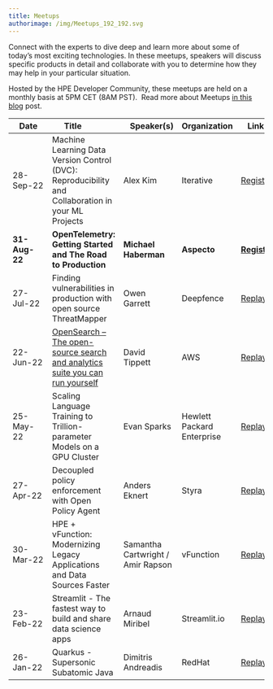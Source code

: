 ```yaml
---
title: Meetups
authorimage: /img/Meetups_192_192.svg
---
```

Connect with the experts to dive deep and learn more about some of today’s most exciting technologies. In these meetups, speakers will discuss specific products in detail and collaborate with you to determine how they may help in your particular situation.

Hosted by the HPE Developer Community, these meetups are held on a monthly basis at 5PM CET (8AM PST).  Read more about Meetups [in this blog](https://developer.hpe.com/blog/new-for-2022-hpe-dev-meetups/) post.

| &nbsp;&nbsp;&nbsp;Date&nbsp;&nbsp;&nbsp;| Title &nbsp;&nbsp;&nbsp;&nbsp;&nbsp;&nbsp;&nbsp;&nbsp;&nbsp;                                                                                                                             | &nbsp;&nbsp;&nbsp;Speaker(s)      | Organization               | &nbsp;&nbsp;&nbsp;Link&nbsp;&nbsp;&nbsp;&nbsp;&nbsp;                                                        |
| ---------------------------------------------------------------------------- | ---------------------------------------------------------------------------------------------------------------------------------------------------- | --------------------------------- | -------------------------- | ----------------------------------------------------------------------------------------------------------- |
| 28-Sep-22                                                                    | Machine Learning Data Version Control (DVC): Reproducibility and Collaboration in your ML Projects                                                   | Alex Kim                          | Iterative                  | [Register](https://hpe.zoom.us/webinar/register/7016594481151/WN_g7YY8XsKRaOPTi3EQ1VGpQ)                    |
| **31-Aug-22**                                                                | **OpenTelemetry: Getting Started and The Road to Production**                                                                                        | **Michael Haberman**              | **Aspecto**                | **[Register](https://hpe.zoom.us/webinar/register/4916593477992/WN_2uTgz-uCStqF6BKjRaxA8A)**                |
| 27-Jul-22                                                                    | Finding vulnerabilities in production with open source ThreatMapper                                                                                  | Owen Garrett                      | Deepfence                  | [Replay](https://www.youtube.com/watch?v=r62VLwT6w3Y&list=PLtS6YX0YOX4f5TyRI7jUdjm7D9H4laNlF&index=1)       |
| 22-Jun-22                                                                    | [OpenSearch – The open-source search and analytics suite you can run yourself](https://hpe-developer-portal.s3.amazonaws.com/opensearch-project.pdf) | David Tippett                     | AWS                        | [Replay](https://www.youtube.com/watch?v=KdssEOIdO_0&list=PLtS6YX0YOX4f5TyRI7jUdjm7D9H4laNlF&index=1)       |
| 25-May-22                                                                    | Scaling Language Training to Trillion-parameter Models on a GPU Cluster                                                                              | Evan Sparks                       | Hewlett Packard Enterprise | [Replay](https://www.youtube.com/watch?v=rIPqCvvMmms&list=PLtS6YX0YOX4f5TyRI7jUdjm7D9H4laNlF&index=1)       |
| 27-Apr-22                                                                    | Decoupled policy enforcement with Open Policy Agent                                                                                                  | Anders Eknert                     | Styra                      | [Replay](https://www.youtube.com/watch?v=_0XJnr8U0sU&list=PLtS6YX0YOX4f5TyRI7jUdjm7D9H4laNlF&index=1&t=15s) |
| 30-Mar-22                                                                    | HPE + vFunction: Modernizing Legacy Applications and Data Sources Faster                                                                             | Samantha Cartwright / Amir Rapson | vFunction                  | [Replay](https://www.youtube.com/watch?v=UvcyIjzml7s&list=PLtS6YX0YOX4f5TyRI7jUdjm7D9H4laNlF&index=1)       |
| 23-Feb-22                                                                    | Streamlit - The fastest way to build and share data science apps                                                                                     | Arnaud Miribel                    | Streamlit.io               | [Replay](https://youtu.be/sdgTYy3BJiM&list=PLtS6YX0YOX4f5TyRI7jUdjm7D9H4laNlF)                              |
| 26-Jan-22                                                                    | Quarkus - Supersonic Subatomic Java                                                                                                                  | Dimitris Andreadis                | RedHat                     | [Replay](https://www.youtube.com/watch?v=mY1z9OC0y54&list=PLtS6YX0YOX4f5TyRI7jUdjm7D9H4laNlF)               |
